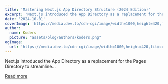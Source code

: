 ```yaml
---
title: 'Mastering Next.js App Directory Structure (2024 Edition)'
excerpt: 'Next.js introduced the App Directory as a replacement for the Pages Directory to streamline...'
date: '2024-10-01'
coverImage: 'https://media.dev.to/cdn-cgi/image/width=1000,height=420,fit=cover,gravity=auto,format=auto/https%3A%2F%2Fdev-to-uploads.s3.amazonaws.com%2Fuploads%2Farticles%2Fbhbsy5tr0yty57ey9mbz.jpeg'
author:
  name: Koders
  picture: "assets/blog/authors/koders.png"
ogImage:
  url: 'https://media.dev.to/cdn-cgi/image/width=1000,height=420,fit=cover,gravity=auto,format=auto/https%3A%2F%2Fdev-to-uploads.s3.amazonaws.com%2Fuploads%2Farticles%2Fbhbsy5tr0yty57ey9mbz.jpeg'
---
```


Next.js introduced the App Directory as a replacement for the Pages Directory to streamline...

[Read more](https://dev.to/vyan/mastering-nextjs-app-directory-structure-2024-edition-4b16)

